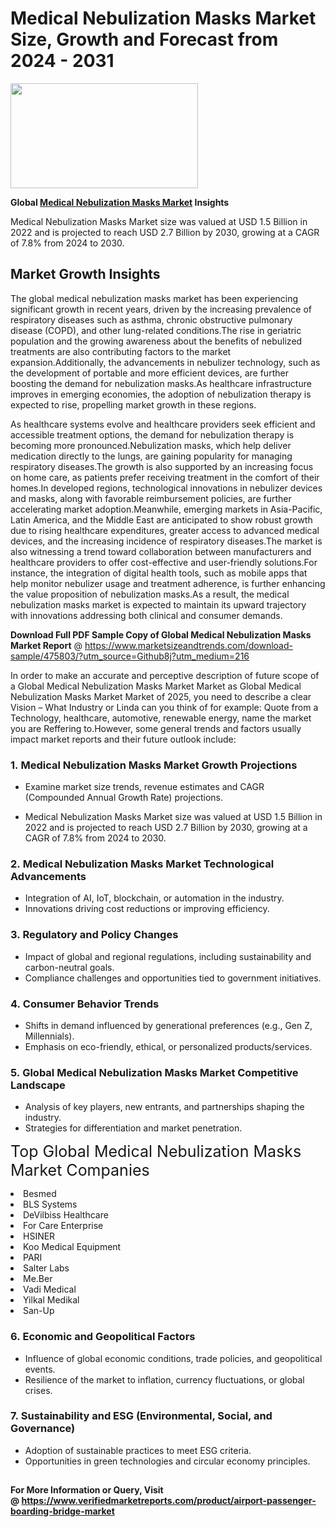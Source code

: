 <H1>Medical Nebulization Masks Market Size, Growth and Forecast from 2024 - 2031</H1><img class="aligncenter size-medium wp-image-584254" src="https://thirdeyenews.in/wp-content/uploads/2024/09/Global-Market-Research-300x168.jpeg" alt="" width="300" height="168" /><p><strong>Global&nbsp;<a href="https://www.marketsizeandtrends.com/download-sample/475803/?utm_source=Github8j?utm_medium=216">Medical Nebulization Masks Market</a> Insights</strong></p><p>Medical Nebulization Masks Market size was valued at USD 1.5 Billion in 2022 and is projected to reach USD 2.7 Billion by 2030, growing at a CAGR of 7.8% from 2024 to 2030.</p><p><h2>Market Growth Insights</h2> <p>The global medical nebulization masks market has been experiencing significant growth in recent years, driven by the increasing prevalence of respiratory diseases such as asthma, chronic obstructive pulmonary disease (COPD), and other lung-related conditions.The rise in geriatric population and the growing awareness about the benefits of nebulized treatments are also contributing factors to the market expansion.Additionally, the advancements in nebulizer technology, such as the development of portable and more efficient devices, are further boosting the demand for nebulization masks.As healthcare infrastructure improves in emerging economies, the adoption of nebulization therapy is expected to rise, propelling market growth in these regions.</p> <p>As healthcare systems evolve and healthcare providers seek efficient and accessible treatment options, the demand for nebulization therapy is becoming more pronounced.Nebulization masks, which help deliver medication directly to the lungs, are gaining popularity for managing respiratory diseases.The growth is also supported by an increasing focus on home care, as patients prefer receiving treatment in the comfort of their homes.In developed regions, technological innovations in nebulizer devices and masks, along with favorable reimbursement policies, are further accelerating market adoption.Meanwhile, emerging markets in Asia-Pacific, Latin America, and the Middle East are anticipated to show robust growth due to rising healthcare expenditures, greater access to advanced medical devices, and the increasing incidence of respiratory diseases.The market is also witnessing a trend toward collaboration between manufacturers and healthcare providers to offer cost-effective and user-friendly solutions.For instance, the integration of digital health tools, such as mobile apps that help monitor nebulizer usage and treatment adherence, is further enhancing the value proposition of nebulization masks.As a result, the medical nebulization masks market is expected to maintain its upward trajectory with innovations addressing both clinical and consumer demands.<p><span class=""><strong>Download Full PDF Sample Copy of Global Medical Nebulization Masks Market Report</strong> @ <a href="https://www.marketsizeandtrends.com/download-sample/475803/?utm_source=Github8j?utm_medium=216" target="_blank">https://www.marketsizeandtrends.com/download-sample/475803/?utm_source=Github8j?utm_medium=216</a></span></p><p>In order to make an accurate and perceptive description of future scope of a Global&nbsp;Medical Nebulization Masks Market Market as Global&nbsp;Medical Nebulization Masks Market Market of 2025, you need to describe a clear Vision &ndash; What Industry or Linda can you think of for example: Quote from a Technology, healthcare, automotive, renewable energy, name the market you are Reffering to.However, some general trends and factors usually impact market reports and their future outlook include:</p><h3>1.&nbsp;<strong>Medical Nebulization Masks Market Growth Projections</strong></h3><ul><li>Examine market size trends, revenue estimates and CAGR (Compounded Annual Growth Rate) projections.</li><li><p>Medical Nebulization Masks Market size was valued at USD 1.5 Billion in 2022 and is projected to reach USD 2.7 Billion by 2030, growing at a CAGR of 7.8% from 2024 to 2030.</p></li></ul><h3>2.&nbsp;<strong>Medical Nebulization Masks Market Technological Advancements</strong></h3><ul><li>Integration of AI, IoT, blockchain, or automation in the industry.</li><li>Innovations driving cost reductions or improving efficiency.</li></ul><h3>3.&nbsp;<strong>Regulatory and Policy Changes</strong></h3><ul><li>Impact of global and regional regulations, including sustainability and carbon-neutral goals.</li><li>Compliance challenges and opportunities tied to government initiatives.</li></ul><h3>4.&nbsp;<strong>Consumer Behavior Trends</strong></h3><ul><li>Shifts in demand influenced by generational preferences (e.g., Gen Z, Millennials).</li><li>Emphasis on eco-friendly, ethical, or personalized products/services.</li></ul><h3>5.&nbsp;<strong>Global Medical Nebulization Masks Market Competitive Landscape</strong></h3><ul><li>Analysis of key players, new entrants, and partnerships shaping the industry.</li><li>Strategies for differentiation and market penetration.</li></ul><p data-pm-slice="1 1 []"><span style="color: inherit; font-family: inherit; font-size: 25px;">Top Global Medical Nebulization Masks Market Companies</span></p><div class="" data-test-id=""><p><li>Besmed</li><li> BLS Systems</li><li> DeVilbiss Healthcare</li><li> For Care Enterprise</li><li> HSINER</li><li> Koo Medical Equipment</li><li> PARI</li><li> Salter Labs</li><li> Me.Ber</li><li> Vadi Medical</li><li> Yilkal Medikal</li><li> San-Up</li></p></div><h3>6.&nbsp;<strong>Economic and Geopolitical Factors</strong></h3><ul><li>Influence of global economic conditions, trade policies, and geopolitical events.</li><li>Resilience of the market to inflation, currency fluctuations, or global crises.</li></ul><h3>7.&nbsp;<strong>Sustainability and ESG (Environmental, Social, and Governance)</strong></h3><ul><li>Adoption of sustainable practices to meet ESG criteria.</li><li>Opportunities in green technologies and circular economy principles.</li></ul><h2><strong style="font-size: 14px;">For More Information or Query, Visit @&nbsp;</strong><a style="background-color: #ffffff; font-size: 14px;" href="https://www.marketsizeandtrends.com/report/medical-nebulization-masks-market/" target="_blank">https://www.verifiedmarketreports.com/product/airport-passenger-boarding-bridge-market</a></h2>